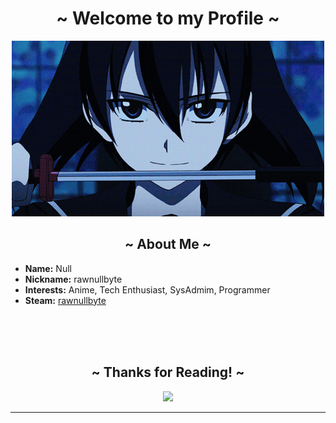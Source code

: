 <body>
  <center>
    <h1 align="center">~ Welcome to my Profile ~</h1>
  </center>
  <div align="center">
    <img src="https://github.com/MisterZtr/MisterZtr/blob/main/assets/1.gif">
  </div>
  <div>
    <h2 align="center">~ About Me ~</h2>
    <ul>
      <li><b>Name:</b> Null</li>
      <li><b>Nickname:</b> rawnullbyte</li>
      <li><b>Interests:</b> Anime, Tech Enthusiast, SysAdmim, Programmer</li>
      <li><b>Steam:</b> <a href="https://steamcommunity.com/profiles/76561199438294164/">rawnullbyte</a></li>
    </ul>
    <br><br><br>
  </div>
  <div>
    <h2 align="center">~ Thanks for Reading! ~</h2>
    <div align="center">
      <img src="https://i.imgur.com/furina_image2.gif">
    </div>
    <hr>
  </div>
</body>
